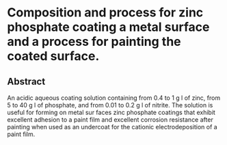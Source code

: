 # Composition and process for zinc phosphate coating a metal surface and a process for painting the coated surface.

## Abstract
An acidic aqueous coating solution containing from 0.4 to 1 g l of zinc, from 5 to 40 g l of phosphate, and from 0.01 to 0.2 g l of nitrite. The solution is useful for forming on metal sur faces zinc phosphate coatings that exhibit excellent adhesion to a paint film and excellent corrosion resistance after painting when used as an undercoat for the cationic electrodeposition of a paint film.